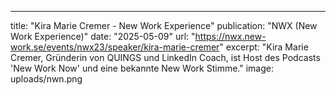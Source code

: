 ---
title: "Kira Marie Cremer - New Work Experience"
publication: "NWX (New Work Experience)"
date: "2025-05-09"
url: "https://nwx.new-work.se/events/nwx23/speaker/kira-marie-cremer"
excerpt: "Kira Marie Cremer, Gründerin von QUINGS und LinkedIn Coach, ist Host des Podcasts 'New Work Now' und eine bekannte New Work Stimme."
image: uploads/nwn.png